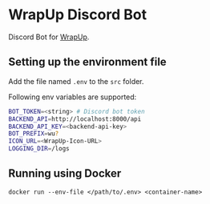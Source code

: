 # WrapUp Discord Bot

Discord Bot for [WrapUp](https://wrapup.ai).

## Setting up the environment file

Add the file named `.env` to the `src` folder.

Following env variables are supported:

``` bash
BOT_TOKEN=<string> # Discord bot token
BACKEND_API=http://localhost:8000/api
BACKEND_API_KEY=<backend-api-key>
BOT_PREFIX=wu?
ICON_URL=<WrapUp-Icon-URL>
LOGGING_DIR=/logs
```

## Running using Docker

`docker run --env-file </path/to/.env> <container-name>`

